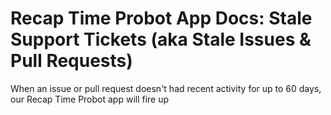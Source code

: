 # Recap Time Probot App Docs: Stale Support Tickets (aka Stale Issues & Pull Requests)

When an issue or pull request doesn't had recent activity for up to 60 days, our Recap Time Probot app will
fire up